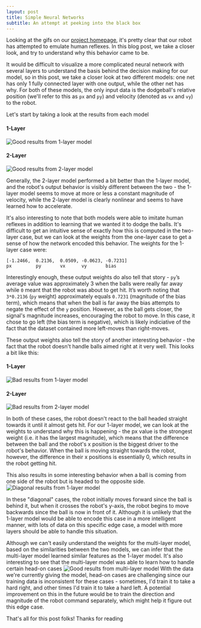 ```yaml
---
layout: post
title: Simple Neural Networks
subtitle: An attempt at peeking into the black box
---
```


Looking at the gifs on our [project homepage](/ml_comprobofinal/), it's pretty clear that our robot has attempted to emulate human reflexes. In this blog post, we take a closer look, and try to understand why this behavior came to be. 

It would be difficult to visualize a more complicated neural network with several layers to understand the basis behind the decision making for our model, so in this post, we take a closer look at two different models: one net has only 1 fully connected layer with one output, while the other net has  why. For both of these models, the only input data is the dodgeball's relative position (we'll refer to this as `px` and `py`) and velocity (denoted as `vx` and `vy`) to the robot.

Let's start by taking a look at the results from each model

#### 1-Layer
![Good results from 1-layer model](/ml_comprobofinal/img/standard_990_good.gif)
#### 2-Layer
![Good results from 2-layer model](/ml_comprobofinal/img/standard_987_good.gif)

Generally, the 2-layer model performed a bit better than the 1-layer model, and the robot's output behavior is visibly different between the two - the 1-layer model seems to move at more or less a constant magnitude of velocity, while the 2-layer model is clearly nonlinear and seems to have learned how to accelerate.

It's also interesting to note that both models were able to imitate human reflexes in addition to learning that we wanted it to dodge the balls. It's difficult to get an intuitive sense of exactly how this is computed in the two-layer case, but we can look at the weights from the one-layer case to get a sense of how the network encoded this behavior. The weights for the 1-layer case were:
```
[-1.2466,  0.2136,  0.0509, -0.0623, -0.7231]
px         py       vx      vy       bias
```
Interestingly enough, these output weights do also tell that story - `py`’s average value was approximately 3 when the balls were really far away while `0` meant that the robot was about to get hit. It’s worth noting that `3*0.2136` (`py` weight) approximately equals `0.7231` (magnitude of the bias term), which means that when the ball is far away the bias attempts to negate the effect of the `y` position. However, as the ball gets closer, the signal's magnitude increases, encouraging the robot to move. In this case, it chose to go left (the bias term is negative), which is likely indiciative of the fact that the dataset contained more left-moves than right-moves.

These output weights also tell the story of another interesting behavior - the fact that the robot doesn't handle balls aimed right at it very well. This looks a bit like this:
#### 1-Layer
![Bad results from 1-layer model](/ml_comprobofinal/img/standard_990_straight_dodge.gif)
#### 2-Layer
![Bad results from 2-layer model](/ml_comprobofinal/img/standard_987_bad.gif)

In both of these cases, the robot doesn't react to the ball headed straight towards it until it almost gets hit. For our 1-layer model, we can look at the weights to understand why this is happening - the px value is the strongest weight (i.e. it has the largest magnitude), which means that the difference between the ball and the robot's x position is the biggest driver to the robot's behavior. When the ball is moving straight towards the robot, however, the difference in their x positions is essentially 0, which results in the robot getting hit.

This also results in some interesting behavior when a ball is coming from one side of the robot but is headed to the opposite side.
![Diagonal results from 1-layer model](/ml_comprobofinal/img/standard_990_diagonal.gif)

In these "diagonal" cases, the robot initially moves forward since the ball is behind it, but when it crosses the robot's y-axis, the robot begins to move backwards since the ball is now in front of it. Although it is unlikely that the 1-layer model would be able to encode this case in a more intelligent manner, with lots of data on this specific edge case, a model with more layers should be able to handle this situation.

Although we can't easily understand the weights for the multi-layer model, based on the similarities between the two models, we can infer that the multi-layer model learned similar features as the 1-layer model. It's also interesting to see that the multi-layer model was able to learn how to handle certain head-on cases
![Good results from multi-layer model](/ml_comprobofinal/img/standard_987_straight_dodge.gif)
With the data we're currently giving the model, head-on cases are challenging since our training data is inconsistent for these cases - sometimes, I'd train it to take a hard right, and other times I'd train it to take a hard left. A potential improvement on this in the future would be to train the direction and magnitude of the robot command separately, which might help it figure out this edge case.

That's all for this post folks! Thanks for reading
